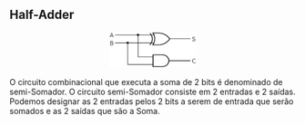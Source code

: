 ## Half-Adder


<p align = "center">
  <img src="https://github.com/miguelsrrobo/Half-Adder/blob/main/half-adder.png" alt="Rinha logo" width="30%" />
</p>

O circuito combinacional que executa a soma de 2 bits é denominado de semi-Somador. O circuito semi-Somador consiste em 2 entradas e 2 saídas. Podemos designar as 2 entradas pelos 2 bits a serem de entrada que serão somados e as 2 saídas que são a Soma.
